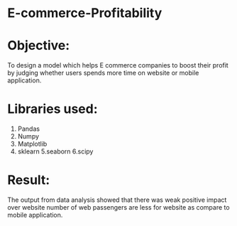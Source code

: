 # E-commerce-Profitability



# Objective: 
To design a model which helps E commerce companies to boost their profit by judging whether users spends more time on website or mobile application.

# Libraries used:
1. Pandas 
2. Numpy 
3. Matplotlib 
4. sklearn 
5.seaborn 
6.scipy

# Result: 
The output from data analysis showed that there was weak positive impact over website number of web passengers are less for website as compare to mobile application.
